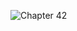 ![Chapter 42](https://github.com/mrgsdev/AppCoda/assets/157994617/03d7d01b-9826-4d51-a6b7-33a0fc347353)
 
